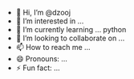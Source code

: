 - 👋 Hi, I’m @dzooj
- 👀 I’m interested in ...
- 🌱 I’m currently learning ... python
- 💞️ I’m looking to collaborate on ...
- 📫 How to reach me ...
- 😄 Pronouns: ...
- ⚡ Fun fact: ...

<!---
dzooj/dzooj is a ✨ special ✨ repository because its `README.md` (this file) appears on your GitHub profile.
You can click the Preview link to take a look at your changes.
--->
